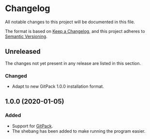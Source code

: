 # Changelog

All notable changes to this project will be documented in this file.

The format is based on [Keep a Changelog](https://keepachangelog.com/en/1.0.0/), and this project adheres to [Semantic Versioning](https://semver.org/spec/v2.0.0.html).

## Unreleased

The changes not yet present in any release are listed in this section.

### Changed

* Adapt to new GitPack 1.0.0 installation format.

## 1.0.0 (2020-01-05)

### Added

* Support for [GitPack](https://github.com/dominiksalvet/gitpack).
* The shebang has been added to make running the program easier.
